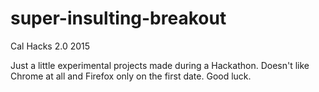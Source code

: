 # super-insulting-breakout
Cal Hacks 2.0 2015

Just a little experimental projects made during a Hackathon. Doesn't like Chrome at all and Firefox only on the first date. Good luck.
